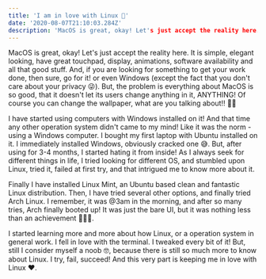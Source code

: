 ```yaml
---
title: 'I am in love with Linux 💛'
date: '2020-08-07T21:10:03.284Z'
description: 'MacOS is great, okay! Let's just accept the reality here. It is simple, elegant looking, have great touchpad, display, animations, software availability and all that good stuff.'
---
```


MacOS is great, okay! Let's just accept the reality here. It is simple, elegant looking, have great touchpad, display, animations, software availability and all that good stuff. And, if you are looking for something to get your work done, then sure, go for it! or even Windows (except the fact that you don't care about your privacy 😜). But, the problem is everything about MacOS is so good, that it doesn't let its users change anything in it, ANYTHING! Of course you can change the wallpaper, what are you talking about!! 🤷‍♂️

I have started using computers with Windows installed on it! And that time any other operation system didn't came to my mind! Like it was the norm - using a Windows computer. I bought my first laptop with Ubuntu installed on it. I immediately installed Windows, obviously cracked one 😅. But, after using for 3-4 months, I started hating it from inside! As I always seek for different things in life, I tried looking for different OS, and stumbled upon Linux, tried it, failed at first try, and that intrigued me to know more about it.

Finally I have installed Linux Mint, an Ubuntu based clean and fantastic Linux distribution. Then, I have tried several other options, and finally tried Arch Linux. I remember, it was @3am in the morning, and after so many tries, Arch finally booted up! It was just the bare UI, but it was nothing less than an achievement 🍾🍺🎉.

I started learning more and more about how Linux, or a operation system in general work. I fell in love with the terminal. I tweaked every bit of it! But, still I consider myself a noob 🤓, because there is still so much more to know about Linux. I try, fail, succeed! And this very part is keeping me in love with Linux ❤️.
